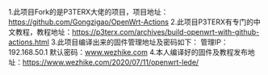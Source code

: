 1.此项目Fork的是P3TERX大佬的项目，项目地址：https://github.com/Gongzigao/OpenWrt-Actions
2.此项目P3TERX有专门的中文教程，教程地址：https://p3terx.com/archives/build-openwrt-with-github-actions.html
3.此项目编译出来的固件管理地址及密码如下：
管理IP：192.168.50.1
默认密码：www.wezhike.com
4.本人编译好的固件及教程发布地址：https://www.wezhike.com/2020/07/11/openwrt-lede/
